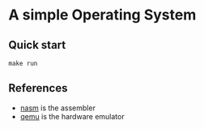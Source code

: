 # A simple Operating System

## Quick start

```console
make run
```

## References
- [nasm]("https://www.nasm.us") is the assembler
- [qemu]("https://www.qemu.org") is the hardware emulator